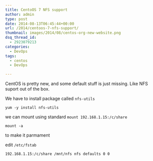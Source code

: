 ```yaml
---
title: CentoOS 7 NFS support
author: admin
type: post
date: 2014-08-13T06:45:44+00:00
url: /2014/centoos-7-nfs-support/
thumbnail: images/2014/08/centos-org-new-website.png
dsq_thread_id:
  - 2923079213
categories:
  - DevOps
tags:
  - centos
  - DevOps

---
```

CentOS is pretty new, and some default stuff is just missing. Like NFS suport out of the box.

We have to install package called `nfs-utils`

```
yum -y install nfs-utils
```

we can mount using standard `mount 192.168.1.15:/c/share`

```
mount -a 
```

to make it parmament

edit `/etc/fstab`

```
192.168.1.15:/c/share /mnt/nfs nfs defaults 0 0
```